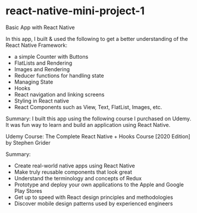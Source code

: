 # react-native-mini-project-1

Basic App with React Native

In this app, I built & used the following to get a better understanding of the React Native Framework:
- a simple Counter with Buttons
- FlatLists and Rendering
- Images and Rendering
- Reducer functions for handling state
- Managing State
- Hooks
- React navigation and linking screens
- Styling in React native
- React Components such as View, Text, FlatList, Images, etc.

Summary: I built this app using the following course I purchased on Udemy. It was fun way to learn and build an application using React Native.

Udemy Course: The Complete React Native + Hooks Course [2020 Edition]
by Stephen Grider

Summary: 

- Create real-world native apps using React Native
- Make truly reusable components that look great
- Understand the terminology and concepts of Redux
- Prototype and deploy your own applications to the Apple and Google Play Stores
- Get up to speed with React design principles and methodologies
- Discover mobile design patterns used by experienced engineers